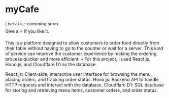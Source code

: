 # myCafe

Live at 👉 comming soon <br>
Give a ⭐ if you like it.

This is a platform designed to allow customers to order food directly from their table without having to go to the counter or wait for a server. This kind of service can improve the customer experience by making the ordering process quicker and more efficient.
•
For this project, I used React.js, Hono.js, and Cloudflare D1 as the database.

React.js:
Client-side, interactive user interface for browsing the menu, placing orders, and tracking order status.
Hono.js:
Backend API to handle HTTP requests and interact with the database.
Cloudflare D1:
SQL database for storing and retrieving menu items, customer orders, and order status.
